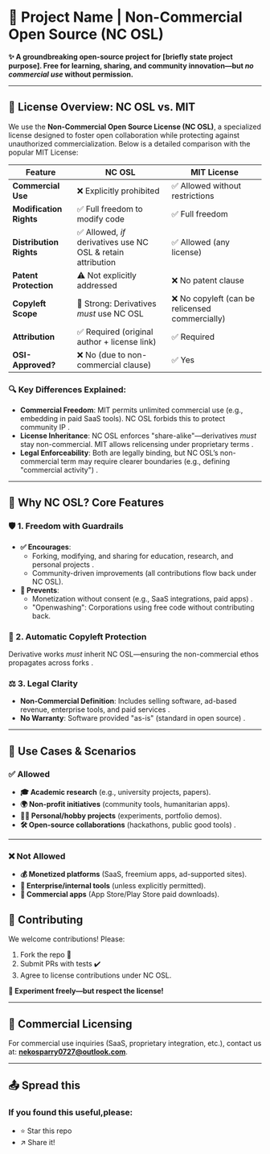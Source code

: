 # 🚀 Project Name | Non-Commercial Open Source (NC OSL)  

**✨ A groundbreaking open-source project for [briefly state project purpose]. Free for learning, sharing, and community innovation—but *no commercial use* without permission.**  

---

## 📜 License Overview: NC OSL vs. MIT  

We use the **Non-Commercial Open Source License (NC OSL)**, a specialized license designed to foster open collaboration while protecting against unauthorized commercialization. Below is a detailed comparison with the popular MIT License:  

| **Feature**               | **NC OSL**                                                                 | **MIT License**                                              |  
|---------------------------|-----------------------------------------------------------------------------|-------------------------------------------------------------|  
| **Commercial Use**        | ❌ Explicitly prohibited                                      | ✅ Allowed without restrictions     |  
| **Modification Rights**   | ✅ Full freedom to modify code                                              | ✅ Full freedom                                              |  
| **Distribution Rights**   | ✅ Allowed, *if* derivatives use NC OSL & retain attribution   | ✅ Allowed (any license)                                    |  
| **Patent Protection**     | ⚠️ Not explicitly addressed                                                | ❌ No patent clause                             |  
| **Copyleft Scope**        | 🔄 Strong: Derivatives *must* use NC OSL                                    | ❌ No copyleft (can be relicensed commercially) |  
| **Attribution**           | ✅ Required (original author + license link)                               | ✅ Required                         |  
| **OSI-Approved?**         | ❌ No (due to non-commercial clause)                          | ✅ Yes                                          |  

### 🔍 Key Differences Explained:  
- **Commercial Freedom**: MIT permits unlimited commercial use (e.g., embedding in paid SaaS tools). NC OSL forbids this to protect community IP .  
- **License Inheritance**: NC OSL enforces "share-alike"—derivatives *must* stay non-commercial. MIT allows relicensing under proprietary terms .  
- **Legal Enforceability**: Both are legally binding, but NC OSL’s non-commercial term may require clearer boundaries (e.g., defining "commercial activity") .  

---

## 🌟 Why NC OSL? Core Features  

### 🛡️ 1. **Freedom with Guardrails**  
- **✅ Encourages**:  
  - Forking, modifying, and sharing for education, research, and personal projects .  
  - Community-driven improvements (all contributions flow back under NC OSL).  
- **🚫 Prevents**:  
  - Monetization without consent (e.g., SaaS integrations, paid apps) .  
  - "Openwashing": Corporations using free code without contributing back.  

### 🔄 2. **Automatic Copyleft Protection**  
Derivative works *must* inherit NC OSL—ensuring the non-commercial ethos propagates across forks .  

### ⚖️ 3. **Legal Clarity**  
- **Non-Commercial Definition**: Includes selling software, ad-based revenue, enterprise tools, and paid services .  
- **No Warranty**: Software provided "as-is" (standard in open source) .  

---

## 🎯 Use Cases & Scenarios  

### ✅ Allowed  
- **🎓 Academic research** (e.g., university projects, papers).  
- **🌍 Non-profit initiatives** (community tools, humanitarian apps).  
- **👩‍💻 Personal/hobby projects** (experiments, portfolio demos).  
- **🛠️ Open-source collaborations** (hackathons, public good tools) .  

---

### ❌ Not Allowed  
- **💰 Monetized platforms** (SaaS, freemium apps, ad-supported sites).  
- **🏢 Enterprise/internal tools** (unless explicitly permitted).  
- **📱 Commercial apps** (App Store/Play Store paid downloads).  

## 👥 Contributing  

We welcome contributions! Please:  
1. Fork the repo 🍴  
2. Submit PRs with tests ✔️  
3. Agree to license contributions under NC OSL.  

**🧪 Experiment freely—but respect the license!**  

---

## 💼 Commercial Licensing  
For commercial use inquiries (SaaS, proprietary integration, etc.), contact us at: **nekosparry0727@outlook.com**.  

---

## 📤 Spread this

### If you found this useful,please:
- ⭐️ Star this repo
- ↗️ Share it!